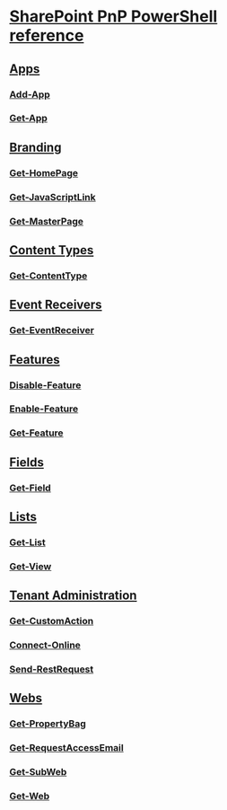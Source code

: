 # [SharePoint PnP PowerShell reference](PnP-PowerShell-Overview.md)
## [Apps](Apps-category.md)
### [Add-App](Add-App.md)
### [Get-App](Get-App.md)
## [Branding](Branding-category.md)
### [Get-HomePage](Get-HomePage.md)
### [Get-JavaScriptLink](Get-JavaScriptLink.md)
### [Get-MasterPage](Get-MasterPage.md)
## [Content Types](ContentTypes-category.md)
### [Get-ContentType](Get-ContentType.md)
## [Event Receivers](EventReceivers-category.md)
### [Get-EventReceiver](Get-EventReceiver.md)
## [Features](Features-category.md)
### [Disable-Feature](Disable-Feature.md)
### [Enable-Feature](Enable-Feature.md)
### [Get-Feature](Get-Feature.md)
## [Fields](Fields-category.md)
### [Get-Field](Get-Field.md)
## [Lists](Lists-category.md)
### [Get-List](Get-List.md)
### [Get-View](Get-View.md)
## [Tenant Administration](TenantAdministration-category.md)
### [Get-CustomAction](Get-CustomAction.md)
### [Connect-Online](Connect-Online.md)
### [Send-RestRequest](Send-RestRequest.md)
## [Webs](Webs-category.md)
### [Get-PropertyBag](Get-PropertyBag.md)
### [Get-RequestAccessEmail](Get-RequestAccessEmail.md)
### [Get-SubWeb](Get-SubWeb.md)
### [Get-Web](Get-Web.md)
